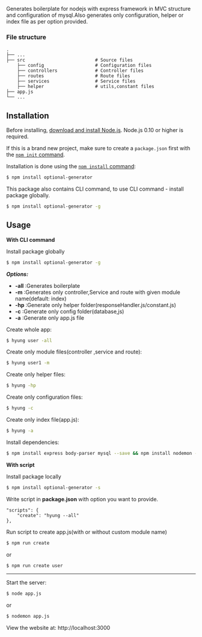 Generates boilerplate for nodejs with express framework in MVC structure and configuration of mysql.Also generates only configuration, helper or index file as per option provided.

### File structure

    .
    ├── ...                   
    ├── src                          # Source files 
        ├── config                   # Configuration files
        ├── controllers              # Controller files
        ├── routes                   # Route files
        ├── services                 # Service files
        ├── helper                   # utils,constant files  
    ├── app.js
    └── ...

## Installation

Before installing, [download and install Node.js](https://nodejs.org/en/download/).
Node.js 0.10 or higher is required.

If this is a brand new project, make sure to create a `package.json` first with
the [`npm init` command](https://docs.npmjs.com/creating-a-package-json-file).

Installation is done using the
[`npm install` command](https://docs.npmjs.com/getting-started/installing-npm-packages-locally):

```bash
$ npm install optional-generator
```
This package also contains CLI command, to use CLI command - install package globally.
```bash
$ npm install optional-generator -g
```

## Usage

**With CLI command**

Install package globally
```bash
$ npm install optional-generator -g
```

_**Options:**_
  *  **-all**   :Generates boilerplate
  *  **-m**     :Generates only controller,Service and route with given module name(default: index)
  *  **-hp**    :Generate only helper folder(responseHandler.js/constant.js)
  *  **-c**     :Generate only config folder(database,js)
  *  **-a**     :Generate only app.js file


Create whole app:

```bash
$ hyung user -all
```

Create only module files(controller ,service and route):

```bash
$ hyung user1 -m
```
Create only helper files:

```bash
$ hyung -hp
```

Create only configuration files:

```bash
$ hyung -c
```
Create only index file(app.js):

```bash
$ hyung -a
```

Install dependencies:

```bash
$ npm install express body-parser mysql --save && npm install nodemon --save-dev
```


**With script**

Install package locally

```bash
$ npm install optional-generator -s
```

Write script in **package.json** with option you want to provide.

```
"scripts": {
    "create": "hyung --all"
},
```

Run script to create app.js(with or without custom module name)

```bash
$ npm run create 
```
 or
```bash
$ npm run create user
```

---

Start the server:

```bash
$ node app.js
```
or
```bash
$ nodemon app.js
```

View the website at: http://localhost:3000
